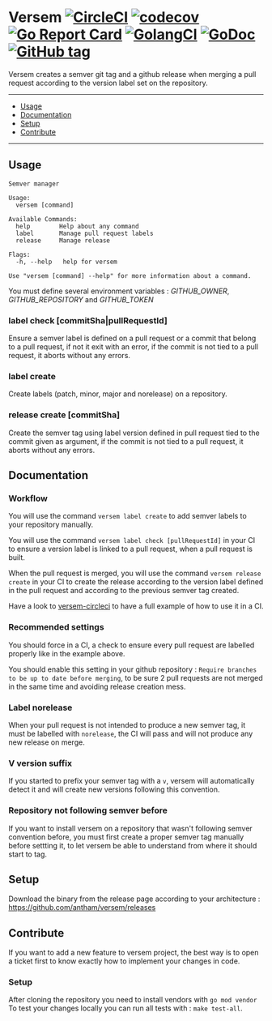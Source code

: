 # Versem [![CircleCI](https://circleci.com/gh/antham/versem/tree/master.svg?style=svg)](https://circleci.com/gh/antham/versem/tree/master) [![codecov](https://codecov.io/gh/antham/versem/branch/master/graph/badge.svg)](https://codecov.io/gh/antham/versem) [![Go Report Card](https://goreportcard.com/badge/github.com/antham/versem)](https://goreportcard.com/report/github.com/antham/versem) [![GolangCI](https://golangci.com/badges/github.com/antham/versem.svg)](https://golangci.com) [![GoDoc](https://godoc.org/github.com/antham/versem?status.svg)](http://godoc.org/github.com/antham/versem) [![GitHub tag](https://img.shields.io/github/tag/antham/versem.svg)]()

Versem creates a semver git tag and a github release when merging a pull request according to the version label set on the repository.

---

- [Usage](#usage)
- [Documentation](#documentation)
- [Setup](#setup)
- [Contribute](#contribute)

---

## Usage

```
Semver manager

Usage:
  versem [command]

Available Commands:
  help        Help about any command
  label       Manage pull request labels
  release     Manage release

Flags:
  -h, --help   help for versem

Use "versem [command] --help" for more information about a command.

```

You must define several environment variables : _GITHUB_OWNER_, _GITHUB_REPOSITORY_ and _GITHUB_TOKEN_

### label check [commitSha|pullRequestId]

Ensure a semver label is defined on a pull request or a commit that belong to a pull request, if not it exit with an error, if the commit is not tied to a pull request, it aborts without any errors.

### label create

Create labels (patch, minor, major and norelease) on a repository.

### release create [commitSha]

Create the semver tag using label version defined in pull request tied to the commit given as argument, if the commit is not tied to a pull request, it aborts without any errors.

## Documentation

### Workflow

You will use the command `versem label create` to add semver labels to your repository manually.

You will use the command `versem label check [pullRequestId]` in your CI to ensure a version label is linked to a pull request, when a pull request is built.

When the pull request is merged, you will use the command `versem release create` in your CI to create the release according to the version label defined in the pull request and according to the previous semver tag created.

Have a look to [versem-circleci](https://github.com/antham/versem-circleci) to have a full example of how to use it in a CI.

### Recommended settings

You should force in a CI, a check to ensure every pull request are labelled properly like in the example above.

You should enable this setting in your github repository : `Require branches to be up to date before merging`, to be sure 2 pull requests are not merged in the same time and avoiding release creation mess.

### Label norelease

When your pull request is not intended to produce a new semver tag, it must be labelled with `norelease`, the CI will pass and will not produce any new release on merge.

### V version suffix

If you started to prefix your semver tag with a `v`, versem will automatically detect it and will create new versions following this convention.

### Repository not following semver before

If you want to install versem on a repository that wasn't following semver convention before, you must first create a proper semver tag manually before settting it, to let versem be able to understand from where it should start to tag.

## Setup

Download the binary from the release page according to your architecture : https://github.com/antham/versem/releases

## Contribute

If you want to add a new feature to versem project, the best way is to open a ticket first to know exactly how to implement your changes in code.

### Setup

After cloning the repository you need to install vendors with `go mod vendor`
To test your changes locally you can run all tests with : `make test-all`.
